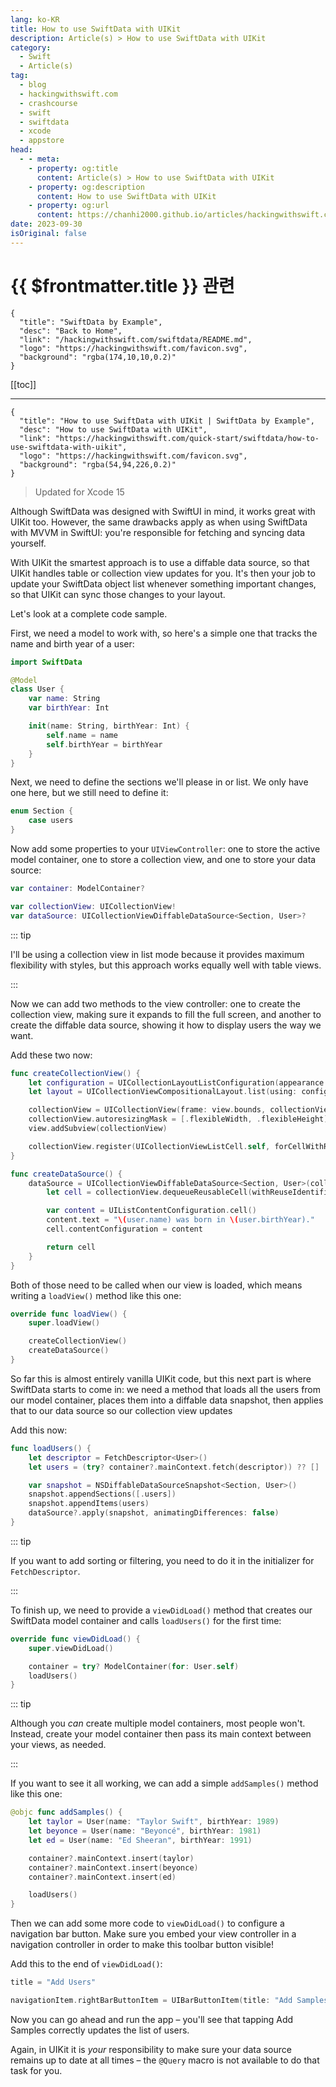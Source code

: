 ```yaml
---
lang: ko-KR
title: How to use SwiftData with UIKit
description: Article(s) > How to use SwiftData with UIKit
category:
  - Swift
  - Article(s)
tag: 
  - blog
  - hackingwithswift.com
  - crashcourse
  - swift
  - swiftdata
  - xcode
  - appstore
head:
  - - meta:
    - property: og:title
      content: Article(s) > How to use SwiftData with UIKit
    - property: og:description
      content: How to use SwiftData with UIKit
    - property: og:url
      content: https://chanhi2000.github.io/articles/hackingwithswift.com/swiftdata/how-to-use-swiftdata-with-uikit.html
date: 2023-09-30
isOriginal: false
---
```


# {{ $frontmatter.title }} 관련

```component VPCard
{
  "title": "SwiftData by Example",
  "desc": "Back to Home",
  "link": "/hackingwithswift.com/swiftdata/README.md",
  "logo": "https://hackingwithswift.com/favicon.svg",
  "background": "rgba(174,10,10,0.2)"
}
```

[[toc]]

---

```component VPCard
{
  "title": "How to use SwiftData with UIKit | SwiftData by Example",
  "desc": "How to use SwiftData with UIKit",
  "link": "https://hackingwithswift.com/quick-start/swiftdata/how-to-use-swiftdata-with-uikit", 
  "logo": "https://hackingwithswift.com/favicon.svg",
  "background": "rgba(54,94,226,0.2)"
}
```

> Updated for Xcode 15

Although SwiftData was designed with SwiftUI in mind, it works great with UIKit too. However, the same drawbacks apply as when using SwiftData with MVVM in SwiftUI: you're responsible for fetching and syncing data yourself.

With UIKit the smartest approach is to use a diffable data source, so that UIKit handles table or collection view updates for you. It's then your job to update your SwiftData object list whenever something important changes, so that UIKit can sync those changes to your layout.

Let's look at a complete code sample.

First, we need a model to work with, so here's a simple one that tracks the name and birth year of a user:

```swift
import SwiftData

@Model
class User {
    var name: String
    var birthYear: Int

    init(name: String, birthYear: Int) {
        self.name = name
        self.birthYear = birthYear
    }
}
```

Next, we need to define the sections we'll please in or list. We only have one here, but we still need to define it:

```swift
enum Section {
    case users
}
```

Now add some properties to your `UIViewController`: one to store the active model container, one to store a collection view, and one to store your data source:

```swift
var container: ModelContainer?

var collectionView: UICollectionView!
var dataSource: UICollectionViewDiffableDataSource<Section, User>?
```

::: tip

I'll be using a collection view in list mode because it provides maximum flexibility with styles, but this approach works equally well with table views.

:::

Now we can add two methods to the view controller: one to create the collection view, making sure it expands to fill the full screen, and another to create the diffable data source, showing it how to display users the way we want.

Add these two now:

```swift
func createCollectionView() {
    let configuration = UICollectionLayoutListConfiguration(appearance: .plain)
    let layout = UICollectionViewCompositionalLayout.list(using: configuration)

    collectionView = UICollectionView(frame: view.bounds, collectionViewLayout: layout)
    collectionView.autoresizingMask = [.flexibleWidth, .flexibleHeight]
    view.addSubview(collectionView)

    collectionView.register(UICollectionViewListCell.self, forCellWithReuseIdentifier: "User")
}

func createDataSource() {
    dataSource = UICollectionViewDiffableDataSource<Section, User>(collectionView: collectionView) { collectionView, indexPath, user in
        let cell = collectionView.dequeueReusableCell(withReuseIdentifier: "User", for: indexPath)

        var content = UIListContentConfiguration.cell()
        content.text = "\(user.name) was born in \(user.birthYear)."
        cell.contentConfiguration = content

        return cell
    }
}
```

Both of those need to be called when our view is loaded, which means writing a `loadView()` method like this one:

```swift
override func loadView() {
    super.loadView()

    createCollectionView()
    createDataSource()
}
```

So far this is almost entirely vanilla UIKit code, but this next part is where SwiftData starts to come in: we need a method that loads all the users from our model container, places them into a diffable data snapshot, then applies that to our data source so our collection view updates

Add this now:

```swift
func loadUsers() {
    let descriptor = FetchDescriptor<User>()
    let users = (try? container?.mainContext.fetch(descriptor)) ?? []

    var snapshot = NSDiffableDataSourceSnapshot<Section, User>()
    snapshot.appendSections([.users])
    snapshot.appendItems(users)
    dataSource?.apply(snapshot, animatingDifferences: false)
}
```

::: tip

If you want to add sorting or filtering, you need to do it in the initializer for `FetchDescriptor`.

:::

To finish up, we need to provide a `viewDidLoad()` method that creates our SwiftData model container and calls `loadUsers()` for the first time:

```swift
override func viewDidLoad() {
    super.viewDidLoad()

    container = try? ModelContainer(for: User.self)
    loadUsers()
}
```

::: tip

Although you *can* create multiple model containers, most people won't. Instead, create your model container then pass its main context between your views, as needed.

:::

If you want to see it all working, we can add a simple `addSamples()` method like this one:

```swift
@objc func addSamples() {
    let taylor = User(name: "Taylor Swift", birthYear: 1989)
    let beyonce = User(name: "Beyoncé", birthYear: 1981)
    let ed = User(name: "Ed Sheeran", birthYear: 1991)

    container?.mainContext.insert(taylor)
    container?.mainContext.insert(beyonce)
    container?.mainContext.insert(ed)

    loadUsers()
}
```

Then we can add some more code to `viewDidLoad()` to configure a navigation bar button. Make sure you embed your view controller in a navigation controller in order to make this toolbar button visible!

Add this to the end of `viewDidLoad()`:

```swift
title = "Add Users"

navigationItem.rightBarButtonItem = UIBarButtonItem(title: "Add Samples", style: .plain, target: self, action: #selector(addSamples))
```

Now you can go ahead and run the app – you'll see that tapping Add Samples correctly updates the list of users.

Again, in UIKit it is *your* responsibility to make sure your data source remains up to date at all times – the `@Query` macro is not available to do that task for you.


